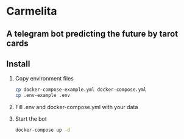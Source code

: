 # Carmelita

## A telegram bot predicting the future by tarot cards

## Install

1. Copy environment files

    ```bash
    cp docker-compose-example.yml docker-compose.yml
    cp .env-example .env
    ```

2. Fill .env and docker-compose.yml with your data
3. Start the bot

    ```bash
    docker-compose up -d
    ```
